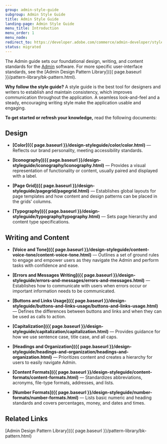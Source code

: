 ```yaml
---
group: admin-style-guide
subgroup: Admin Style Guide
title: Admin Style Guide
landing-page: Admin Style Guide
menu_title: Introduction
menu_order: 1
menu_node:
redirect_to: https://developer.adobe.com/commerce/admin-developer/style-guide/
status: migrated
---
```

The Admin guide sets our foundational design, writing, and content standards for the [Admin](https://glossary.magento.com/magento-admin) software. For more specific user-interface standards, see the [Admin Design Pattern Library]({{ page.baseurl }}/pattern-library/bk-pattern.html).

**Why follow the style guide?** A style guide is the best tool for designers and writers to establish and maintain consistency, which improves communication throughout the application. A seamless look-and-feel and a steady, encouraging writing style make the application usable and engaging.

**To get started or refresh your knowledge,** read the following documents:

## Design

*  **[Color]({{ page.baseurl }}/design-styleguide/color/color.html)** — Reflects our brand personality, meeting accessibility standards.

*  **[Iconography]({{ page.baseurl }}/design-styleguide/iconography/iconography.html)** — Provides a visual representation of functionality or content, usually paired and displayed with a label.

*  **[Page Grid]({{ page.baseurl }}/design-styleguide/pagegrid/pagegrid.html)** — Establishes global layouts for page templates and how content and design patterns can be placed in the grids' columns.

*  **[Typography]({{ page.baseurl }}/design-styleguide/typography/typography.html)** — Sets page hierarchy and content type specifications.

## Writing and Content

*  **[Voice and Tone]({{ page.baseurl }}/design-styleguide/content-voice-tone/content-voice-tone.html)** — Outlines a set of ground rules to engage and empower users as they navigate the Admin and perform tasks with confidence and ease.

*  **[Errors and Messages Writing]({{ page.baseurl }}/design-styleguide/errors-and-messages/errors-and-messages.html)** — Establishes how to communicate with users when errors occur or important information needs to be communicated.

*  **[Buttons and Links Usage]({{ page.baseurl }}/design-styleguide/buttons-and-links-usage/buttons-and-links-usage.html)** — Defines the differences between buttons and links and when they can be used as calls to action.

*  **[Capitalization]({{ page.baseurl }}/design-styleguide/capitalization/capitalization.html)** — Provides guidance for how we use sentence case, title case, and all caps.

*  **[Headings and Organization]({{ page.baseurl }}/design-styleguide/headings-and-organization/headings-and-organization.html)** — Prioritizes content and creates a hierarchy for users to easily navigate Admin.

*  **[Content Formats]({{ page.baseurl }}/design-styleguide/content-formats/content-formats.html)** — Standardizes abbreviations, acronyms, file-type formats, addresses, and lists.

*  **[Number Formats]({{ page.baseurl }}/design-styleguide/number-formats/number-formats.html)** — Lists basic numeric and heading standards and covers percentages, money, and dates and times.

## Related Links

[Admin Design Pattern Library]({{ page.baseurl }}/pattern-library/bk-pattern.html)
